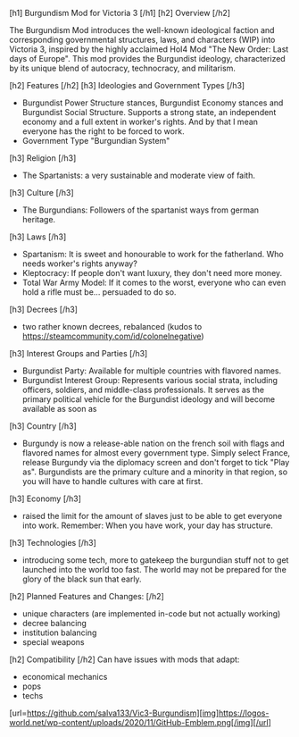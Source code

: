 [h1] Burgundism Mod for Victoria 3 [/h1]
[h2] Overview [/h2]

The Burgundism Mod introduces the well-known ideological faction and corresponding governmental structures, laws, and characters (WIP) into Victoria 3, inspired by the highly acclaimed HoI4 Mod "The New Order: Last days of Europe". This mod provides the Burgundist ideology, characterized by its unique blend of autocracy, technocracy, and militarism.

[h2] Features [/h2]
[h3] Ideologies and Government Types [/h3]
- Burgundist Power Structure stances, Burgundist Economy stances and Burgundist Social Structure. Supports a strong state, an independent economy and a full extent in worker's rights. And by that I mean everyone has the right to be forced to work.
- Government Type "Burgundian System"

[h3] Religion [/h3]
- The Spartanists: a very sustainable and moderate view of faith.

[h3] Culture [/h3]
- The Burgundians: Followers of the spartanist ways from german heritage.

[h3] Laws [/h3]
- Spartanism: It is sweet and honourable to work for the fatherland. Who needs worker's rights anyway?
- Kleptocracy: If people don't want luxury, they don't need more money.
- Total War Army Model: If it comes to the worst, everyone who can even hold a rifle must be... persuaded to do so.

[h3] Decrees [/h3]
- two rather known decrees, rebalanced (kudos to https://steamcommunity.com/id/colonelnegative)

[h3] Interest Groups and Parties [/h3]
- Burgundist Party: Available for multiple countries with flavored names.
- Burgundist Interest Group: Represents various social strata, including officers, soldiers, and middle-class professionals. It serves as the primary political vehicle for the Burgundist ideology​ and will become available as soon as 

[h3] Country [/h3]
- Burgundy is now a release-able nation on the french soil with flags and flavored names for almost every government type. Simply select France, release Burgundy via the diplomacy screen and don't forget to tick "Play as". Burgundists are the primary culture and a minority in that region, so you will have to handle cultures with care at first.

[h3] Economy [/h3]
- raised the limit for the amount of slaves just to be able to get everyone into work. Remember: When you have work, your day has structure.

[h3] Technologies [/h3]
- introducing some tech, more to gatekeep the burgundian stuff not to get launched into the world too fast. The world may not be prepared for the glory of the black sun that early.

[h2] Planned Features and Changes: [/h2]
- unique characters (are implemented in-code but not actually working)
- decree balancing
- institution balancing
- special weapons

[h2] Compatibility [/h2]
Can have issues with mods that adapt:
- economical mechanics
- pops
- techs


[url=https://github.com/salva133/Vic3-Burgundism][img]https://logos-world.net/wp-content/uploads/2020/11/GitHub-Emblem.png[/img][/url]